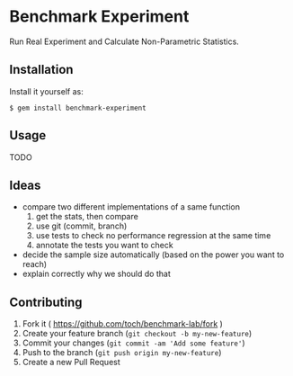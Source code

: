 # Benchmark Experiment

Run Real Experiment and Calculate Non-Parametric Statistics.

## Installation

Install it yourself as:

    $ gem install benchmark-experiment

## Usage

TODO

## Ideas

* compare two different implementations of a same function
  1. get the stats, then compare
  2. use git (commit, branch)
  3. use tests to check no performance regression at the same time
  4. annotate the tests you want to check
* decide the sample size automatically (based on the power you want to reach)
* explain correctly why we should do that

## Contributing

1. Fork it ( https://github.com/toch/benchmark-lab/fork )
2. Create your feature branch (`git checkout -b my-new-feature`)
3. Commit your changes (`git commit -am 'Add some feature'`)
4. Push to the branch (`git push origin my-new-feature`)
5. Create a new Pull Request
